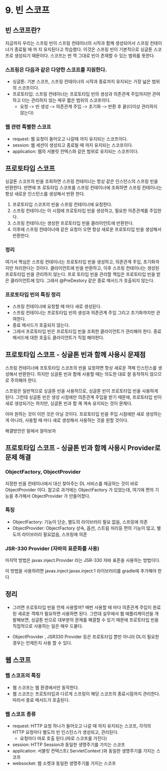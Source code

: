 # 9. 빈 스코프

## 빈 스코프란?
지금까지 우리는 스프링 빈이 스프링 컨테이너의 시작과 함께 생성되어서 스프링 컨테이너가 종료될 때 까
지 유지된다고 학습했다. 이것은 스프링 빈이 기본적으로 싱글톤 스코프로 생성되기 때문이다. 스코프는 번
역 그대로 빈이 존재할 수 있는 범위를 뜻한다.

### 스프링은 다음과 같은 다양한 스코프를 지원한다.
+ 싱글톤: 기본 스코프, 스프링 컨테이너의 시작과 종료까지 유지되는 가장 넓은 범위의 스코프이다.
+ 프로토타입: 스프링 컨테이너는 프로토타입 빈의 생성과 의존관계 주입까지만 관여하고 더는 관리하지 않는 매우 짧은 범위의 스코프이다.
  - 요청 -> 빈 생성 -> 의존관계 주입 -> 초기화 -> 반환 후 끝(더이상 관리하지 않는다)

### 웹 관련 특별한 스코프
+ request: 웹 요청이 들어오고 나갈때 까지 유지되는 스코프이다.
+ session: 웹 세션이 생성되고 종료될 때 까지 유지되는 스코프이다.
+ application: 웹의 서블릿 컨텍스와 같은 범위로 유지되는 스코프이다.

## 프로토타입 스코프

싱글톤 스코프의 빈을 조회하면 스프링 컨테이너는 항상 같은 인스턴스의 스프링 빈을 반환한다. 반면에 프
로토타입 스코프를 스프링 컨테이너에 조회하면 스프링 컨테이너는 항상 새로운 인스턴스를 생성해서 반환
한다.

1. 프로토타입 스코프의 빈을 스프링 컨테이너에 요청한다.
2. 스프링 컨테이너는 이 시점에 프로토타입 빈을 생성하고, 필요한 의존관계를 주입한다.
3. 스프링 컨테이너는 생성한 프로토타입 빈을 클라이언트에 반환한다.
4. 이후에 스프링 컨테이너에 같은 요청이 오면 항상 새로운 프로토타입 빈을 생성해서 반환한다.


### 정리
여기서 핵심은 스프링 컨테이너는 프로토타입 빈을 생성하고, 의존관계 주입, 초기화까지만 처리한다는 것이다. 클라이언트에 빈을 반환하고, 이후 스프링 컨테이너는 생성된 프로토타입 빈을 관리하지 않는다. 프로
토타입 빈을 관리할 책임은 프로토타입 빈을 받은 클라이언트에 있다. 그래서 @PreDestory 같은 종료 메서드가 호출되지 않는다.

### 프로토타입 빈의 특징 정리
+ 스프링 컨테이너에 요청할 때 마다 새로 생성된다.
+ 스프링 컨테이너는 프로토타입 빈의 생성과 의존관계 주입 그리고 초기화까지만 관여한다.
+ 종료 메서드가 호출되지 않는다.
+ 그래서 프로토타입 빈은 프로토타입 빈을 조회한 클라이언트가 관리해야 한다. 종료 메서드에 대한 호출도 클라이언트가 직접 해야한다.

## 프로토타입 스코프 - 싱글톤 빈과 함께 사용시 문제점

스프링 컨테이너에 프토토타입 스코프의 빈을 요청하면 항상 새로운 객체 인스턴스를 생성해서 반환한다. 하지만 싱글톤 빈과 함께 사용할 때는 의도한 대로 잘 동작하지 않으므로 주의해야 한다.

스프링은 일반적으로 싱글톤 빈을 사용하므로, 싱글톤 빈이 프로토타입 빈을 사용하게 된다. 그런데 싱글톤
빈은 생성 시점에만 의존관계 주입을 받기 때문에, 프로토타입 빈이 새로 생성되기는 하지만, 싱글톤 빈과 함
께 계속 유지되는 것이 문제다.

아마 원하는 것이 이런 것은 아닐 것이다. 프로토타입 빈을 주입 시점에만 새로 생성하는게 아니라, 사용할
때 마다 새로 생성해서 사용하는 것을 원할 것이다.

해결방안은 밑에서 알아보자

## 프로토타입 스코프 - 싱글톤 빈과 함께 사용시 Provider로 문제 해결

### ObjectFactory, ObjectProvider

지정한 빈을 컨테이너에서 대신 찾아주는 DL 서비스를 제공하는 것이 바로 ObjectProvider 이다. 참고로 과거에는 ObjectFactory 가 있었는데, 여기에 편의 기능을 추가해서 ObjectProvider 가 만들어졌다.

### 특징

+ ObjectFactory: 기능이 단순, 별도의 라이브러리 필요 없음, 스프링에 의존
+ ObjectProvider: ObjectFactory 상속, 옵션, 스트림 처리등 편의 기능이 많고, 별도의 라이브러리 필요없음, 스프링에 의존

### JSR-330 Provider (자바의 표준화를 사용)

마지막 방법은 javax.inject.Provider 라는 JSR-330 자바 표준을 사용하는 방법이다.

이 방법을 사용하려면 javax.inject:javax.inject:1 라이브러리를 gradle에 추가해야 한다

## 정리

+ 그러면 프로토타입 빈을 언제 사용할까? 매번 사용할 때 마다 의존관계 주입이 완료된 새로운 객체가 필요하면 사용하면 된다. 그런데 실무에서 웹 애플리케이션을 개발해보면, 싱글톤 빈으로 대부분의 문제를 해결할 수 있기 때문에 프로토타입 빈을 직접적으로 사용하는 일은 매우 드물다.

+ ObjectProvider , JSR330 Provider 등은 프로토타입 뿐만 아니라 DL이 필요한 경우는 언제든지 사용 할 수 있다.

## 웹 스코프

### 웹 스코프의 특징
+ 웹 스코프는 웹 환경에서만 동작한다.
+ 웹 스코프는 프로토타입과 다르게 스프링이 해당 스코프의 종료시점까지 관리한다. 따라서 종료 메서드가 호출된다.

### 웹 스코프 종류
+ request: HTTP 요청 하나가 들어오고 나갈 때 까지 유지되는 스코프, 각각의 HTTP 요청마다 별도의 빈 인스턴스가 생성되고, 관리된다.
   - 요청마다 따로 호출 된다.(따로 스코프를 가진다)
+ session: HTTP Session과 동일한 생명주기를 가지는 스코프
+ application: 서블릿 컨텍스트( ServletContext )와 동일한 생명주기를 가지는 스코프
+ websocket: 웹 소켓과 동일한 생명주기를 가지는 스코프

